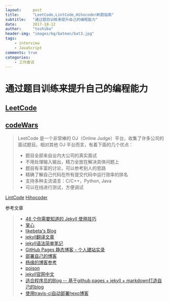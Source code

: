 ```yaml
---
layout:     post
title:      "LeetCode,LintCode,Hihocoder刷题指南"
subtitle:   "通过题目训练来提升自己的编程能力"
date:       2017-10-12
author:     "toshiba"
header-img: "images/bg/batman/bat3.jpg"
tags:
    - interview
    - JavaScript
comments: true
categories:
    - 工作面试
---
```


# 通过题目训练来提升自己的编程能力

## [LeetCode](https://leetcode.com/)

## [codeWars](http://www.codewars.com/kata/54b42f9314d9229fd6000d9c/train/javascript)

> LeetCode 是一个非常棒的 OJ（Online Judge）平台，收集了许多公司的面试题目。相对其他 OJ 平台而言，有着下面的几个优点：
> * 题目全部来自业内大公司的真实面试
> * 不用处理输入输出，精力全放在解决具体问题上
> * 题目有丰富的讨论，可以参考别人的思路
> * 精确了解自己代码在所有提交代码中运行效率的排名
> * 支持多种主流语言：C/C++，Python, Java
> * 可以在线进行测试，方便调试

[LintCode](http://www.lintcode.com/zh-cn/)
[Hihocoder](http://hihocoder.com/)




参考文章

> * [48 个你需要知道的 Jekyll 使用技巧
](https://crispgm.com/page/48-tips-for-jekyll-you-should-know.html)
> * [掌心](http://www.zhanxin.info/journal/)
> * [likebeta's Blog
](https://blog.ixxoo.me/)
> * [jekyll翻译文章](http://blog.csdn.net/maoxunxing/article/details/40479753)
> * [jekyll语法简单笔记](http://ibloodline.com/articles/2014/12/15/jekyll-syntax.html)
> * [GitHub Pages 静态博客 - 个人建站实录
](http://alfred-sun.github.io/blog/2014/12/05/github-pages/)
> * [部署自己的博客](http://harttle.com/2013/10/18/github-homepage-tutorial.html)
> * [杨缘的博客参考](https://mritd.me/2017/02/25/jekyll-blog-+-travis-ci-auto-deploy/)
> * [poison](http://yerl.cn/blog/use-jekyll-build-your-blog)
> * [jekyll官网中文](http://jekyllcn.com/docs/plugins/)
> * [适合程序员的Blog -- 基于github pages + jekyll + markdown打造自己的blog](http://www.thomaszhao.cn/2015/01/08/how-do-i-build-this-jekyll-blog/)
> * [使用travis-ci自动部署hexo博客](http://www.w3cboy.com/post/2016/03/travisci-hexo-deploy/)



